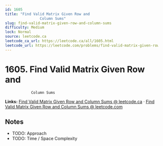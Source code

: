 ```yaml
--- 
id: 1605
title: "Find Valid Matrix Given Row and
                Column Sums"
slug: find-valid-matrix-given-row-and-column-sums
difficulty: Medium
lock: Normal
source: leetcode.ca
leetcode_ca_url: https://leetcode.ca/all/1605.html
leetcode_url: https://leetcode.com/problems/find-valid-matrix-given-row-and-column-sums/
---
```


# 1605. Find Valid Matrix Given Row and
                Column Sums

**Links:** [Find Valid Matrix Given Row and
                Column Sums @ leetcode.ca](https://leetcode.ca/all/1605.html) · [Find Valid Matrix Given Row and
                Column Sums @ leetcode.com](https://leetcode.com/problems/find-valid-matrix-given-row-and-column-sums/)

## Notes
- TODO: Approach
- TODO: Time / Space Complexity
